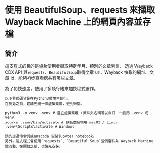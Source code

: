 # 使用 BeautifulSoup、requests 來擷取 Wayback Machine 上的網頁內容並存檔

## 簡介

這支程式的目的是協助使用者擷取特定年月、類別的文章列表，
透過 Wayback CDX API 與`requests`、`BeautifulSoup`取得文章 url、Wayback 快取的網址、文章 id，能夠初步查看總共有哪些文章。

為了加快速度，使用了多執行緒來加快程式運作。

```{tip}
以下程式碼皆是在Python3環境中執行。
在開始之前，建議先開一個虛擬環境，避免衝突。

```

```
python3 -m venv .venv # 建立虛擬環境 (資料夾名稱可以自訂，一般用 .venv 或 venv)
source .venv/bin/activate # 啟動虛擬環境 macOS / Linux
.venv\Scripts\activate # Windows
```

```{note}
請先透過命令列或anacoda 安裝jupyter notebook。
另外，這支程式會使用`requests`、`Beautiful Soup`這個套件與 Wayback Machine 做互動，在開始之前，也請先安裝。
```
